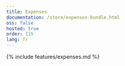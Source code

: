 ```yaml
---
title: Expenses
documentation: /store/expenses-bundle.html
oss: false
hosted: true
order: 115
lang: fr
---
```


{% include features/expenses.md %}
